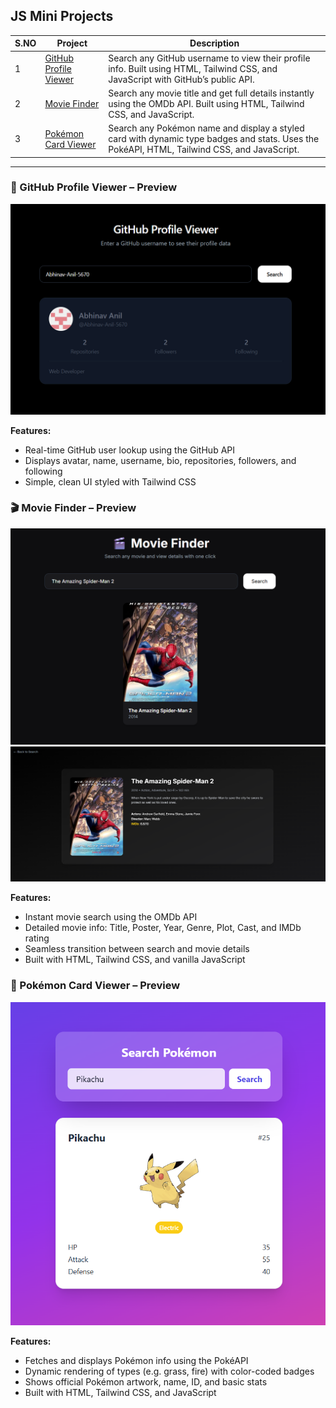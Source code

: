 ## JS Mini Projects

| S.NO | Project | Description |
|------|---------|-------------|
| 1 | [GitHub Profile Viewer](https://github.com/Abhinav-Anil-5670/Mini_JS_Projects/tree/main/1.%20github-profile-viewer) | Search any GitHub username to view their profile info. Built using HTML, Tailwind CSS, and JavaScript with GitHub’s public API. |
| 2 | [Movie Finder](https://github.com/Abhinav-Anil-5670/Mini_JS_Projects/tree/main/2.%20movie-finder) | Search any movie title and get full details instantly using the OMDb API. Built using HTML, Tailwind CSS, and JavaScript. |
| 3 | [Pokémon Card Viewer](https://github.com/Abhinav-Anil-5670/Mini_JS_Projects/tree/main/3.%20search-pokemon) | Search any Pokémon name and display a styled card with dynamic type badges and stats. Uses the PokéAPI, HTML, Tailwind CSS, and JavaScript. |

---

### 📸 GitHub Profile Viewer – Preview

![GitHub Profile Viewer Screenshot](./1.%20github-profile-viewer/screenshot.png)

**Features:**
- Real-time GitHub user lookup using the GitHub API
- Displays avatar, name, username, bio, repositories, followers, and following
- Simple, clean UI styled with Tailwind CSS

### 🎬 Movie Finder – Preview

![Movie Finder Screenshot 1](./2.%20movie-finder/Screenshot1.png)
![Movie Finder Screenshot 2](./2.%20movie-finder/Screenshot2.png)

**Features:**
- Instant movie search using the OMDb API
- Detailed movie info: Title, Poster, Year, Genre, Plot, Cast, and IMDb rating
- Seamless transition between search and movie details
- Built with HTML, Tailwind CSS, and vanilla JavaScript

### 🧩 Pokémon Card Viewer – Preview

![Pokémon Card Viewer Screenshot](./3.%20search-pokemon/Screenshot.png)

**Features:**
- Fetches and displays Pokémon info using the PokéAPI
- Dynamic rendering of types (e.g. grass, fire) with color-coded badges
- Shows official Pokémon artwork, name, ID, and basic stats
- Built with HTML, Tailwind CSS, and JavaScript

